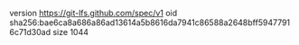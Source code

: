 version https://git-lfs.github.com/spec/v1
oid sha256:bae6ca8a686a86ad13614a5b8616da7941c86588a2648bff59477916c71d30ad
size 1044
